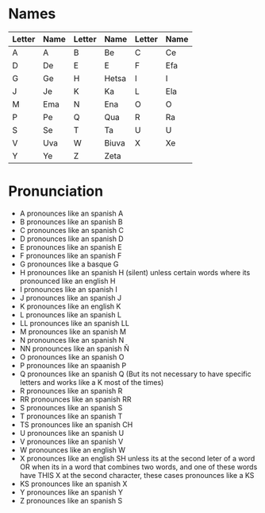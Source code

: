 # Names

Letter | Name | Letter | Name | Letter | Name
| --- | --- | --- | --- | --- | ---
A | A | B | Be | C | Ce
D | De | E | E | F | Efa
G | Ge | H | Hetsa | I | I
J | Je | K | Ka | L | Ela
M | Ema | N | Ena | O | O
P | Pe | Q | Qua | R | Ra
S | Se | T | Ta | U | U
V | Uva | W | Biuva | X | Xe
Y | Ye | Z | Zeta

# Pronunciation
* A pronounces like an spanish A
* B pronounces like an spanish B
* C pronounces like an spanish C
* D pronounces like an spanish D
* E pronounces like an spanish E
* F pronounces like an spanish F
* G pronounces like a basque G
* H pronounces like an spanish H (silent) unless certain words where its pronounced like an english H
* I pronounces like an spanish I
* J pronounces like an spanish J
* K pronounces like an english K
* L pronounces like an spanish L
* LL pronounces like an spanish LL
* M pronounces like an spanish M
* N pronounces like an spanish N
* NN pronounces like an spanish Ñ
* O pronounces like an spanish O
* P pronounces like an spaanish P
* Q pronounces like an spanish Q (But its not necessary to have specific letters and works like a K most of the times)
* R pronounces like an spanish R
* RR pronounces like an spanish RR
* S pronounces like an spanish S
* T pronounces like an spanish T
* TS pronounces like an spanish CH
* U pronounces like an spanish U
* V pronounces like an spanish V
* W pronounces like an english W
* X pronounces like an english SH unless its at the second leter of a word OR when its in a word that combines two words, and one of these words have THIS X at the second character, these cases pronounces like a KS
* KS pronounces like an spanish X
* Y pronounces like an spanish Y
* Z pronounces like an spanish S